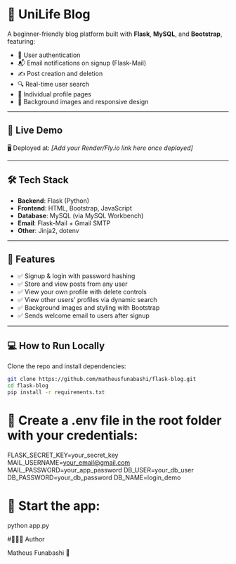 # 📝 UniLife Blog

A beginner-friendly blog platform built with **Flask**, **MySQL**, and **Bootstrap**, featuring:
- 🔐 User authentication
- 📬 Email notifications on signup (Flask-Mail)
- ✍️ Post creation and deletion
- 🔍 Real-time user search
- 🧾 Individual profile pages
- 📸 Background images and responsive design

---

## 🚀 Live Demo

🖥️ Deployed at: _[Add your Render/Fly.io link here once deployed]_

---

## 🛠️ Tech Stack

- **Backend**: Flask (Python)
- **Frontend**: HTML, Bootstrap, JavaScript
- **Database**: MySQL (via MySQL Workbench)
- **Email**: Flask-Mail + Gmail SMTP
- **Other**: Jinja2, dotenv

---

## 🔧 Features

- ✅ Signup & login with password hashing
- ✅ Store and view posts from any user
- ✅ View your own profile with delete controls
- ✅ View other users' profiles via dynamic search
- ✅ Background images and styling with Bootstrap
- ✅ Sends welcome email to users after signup

---

## 💻 How to Run Locally

Clone the repo and install dependencies:

```bash
git clone https://github.com/matheusfunabashi/flask-blog.git
cd flask-blog
pip install -r requirements.txt
```

# 🔑 Create a .env file in the root folder with your credentials:

FLASK_SECRET_KEY=your_secret_key
MAIL_USERNAME=your_email@gmail.com
MAIL_PASSWORD=your_app_password
DB_USER=your_db_user
DB_PASSWORD=your_db_password
DB_NAME=login_demo

# 🏁 Start the app:

python app.py

#👨🏾‍💻 Author

Matheus Funabashi 💙

